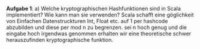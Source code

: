 **Aufgabe 1**:
a) Welche kryptographischen Hashfunktionen sind in Scala implementiert? Wie kann man sie verwenden?
Scala schafft eine göglichkeit von Einfachen Datenstruckturen Int, Float etc.  auf 1 per hashcode abzubilden und diese per mod n zu begrenzen. sei n hoch genug und die eingabe hoch irgendwas genommen erhalten wir eine theoretische schwer herauszufinden kryptographische funktion.


